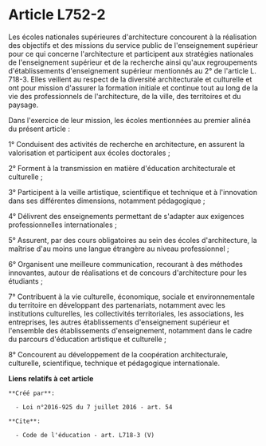 # Article L752-2

Les écoles nationales supérieures d'architecture concourent à la réalisation des objectifs et des missions du service public
de l'enseignement supérieur pour ce qui concerne l'architecture et participent aux stratégies nationales de l'enseignement
supérieur et de la recherche ainsi qu'aux regroupements d'établissements d'enseignement supérieur mentionnés au 2° de
l'article L. 718-3. Elles veillent au respect de la diversité architecturale et culturelle et ont pour mission d'assurer la
formation initiale et continue tout au long de la vie des professionnels de l'architecture, de la ville, des territoires et
du paysage. 

Dans l'exercice de leur mission, les écoles mentionnées au premier alinéa du présent article : 

1° Conduisent des activités de recherche en architecture, en assurent la valorisation et participent aux écoles doctorales ; 

2° Forment à la transmission en matière d'éducation architecturale et culturelle ; 

3° Participent à la veille artistique, scientifique et technique et à l'innovation dans ses différentes dimensions, notamment
pédagogique ; 

4° Délivrent des enseignements permettant de s'adapter aux exigences professionnelles internationales ; 

5° Assurent, par des cours obligatoires au sein des écoles d'architecture, la maîtrise d'au moins une langue étrangère au
niveau professionnel ; 

6° Organisent une meilleure communication, recourant à des méthodes innovantes, autour de réalisations et de concours
d'architecture pour les étudiants ; 

7° Contribuent à la vie culturelle, économique, sociale et environnementale du territoire en développant des partenariats,
notamment avec les institutions culturelles, les collectivités territoriales, les associations, les entreprises, les autres
établissements d'enseignement supérieur et l'ensemble des établissements d'enseignement, notamment dans le cadre du parcours
d'éducation artistique et culturelle ; 

8° Concourent au développement de la coopération architecturale, culturelle, scientifique, technique et pédagogique
internationale.

**Liens relatifs à cet article**

	**Créé par**:

	  - Loi n°2016-925 du 7 juillet 2016 - art. 54

	**Cite**:

	  - Code de l'éducation - art. L718-3 (V)
